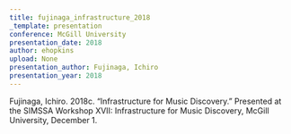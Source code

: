 ```yaml
---
title: fujinaga_infrastructure_2018
_template: presentation
conference: McGill University
presentation_date: 2018
author: ehopkins
upload: None
presentation_author: Fujinaga, Ichiro
presentation_year: 2018
---
```

Fujinaga, Ichiro. 2018c. “Infrastructure for Music Discovery.” Presented at the SIMSSA Workshop XVII: Infrastructure for Music Discovery, McGill University, December 1.
